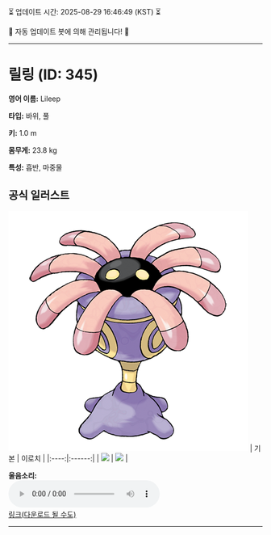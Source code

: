 
⏳ 업데이트 시간: 2025-08-29 16:46:49 (KST) ⏳

🤖 자동 업데이트 봇에 의해 관리됩니다! 🤖

---

# 릴링 (ID: 345)
**영어 이름:** Lileep

**타입:** 바위, 풀

**키:** 1.0 m

**몸무게:** 23.8 kg

**특성:** 흡반, 마중물

## 공식 일러스트
![](https://raw.githubusercontent.com/PokeAPI/sprites/master/sprites/pokemon/other/official-artwork/345.png)
| 기본 | 이로치 |
|:----:|:------:|
| <img src="http://play.pokemonshowdown.com/sprites/ani/lileep.gif" width="200"> | <img src="http://play.pokemonshowdown.com/sprites/ani-shiny/lileep.gif" width="200"> |

**울음소리:**<br><audio controls src="https://raw.githubusercontent.com/PokeAPI/cries/main/cries/pokemon/latest/345.ogg"></audio><br> [링크(다운로드 될 수도)](https://raw.githubusercontent.com/PokeAPI/cries/main/cries/pokemon/latest/345.ogg)


---
